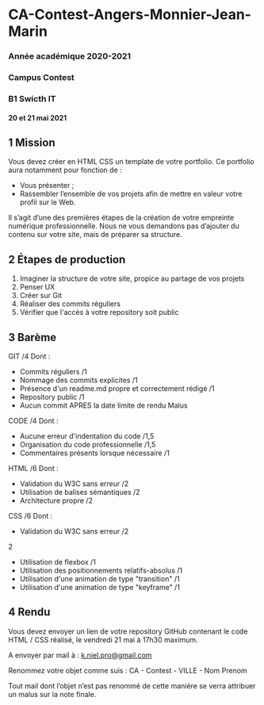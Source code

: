 # CA-Contest-Angers-Monnier-Jean-Marin

### Année académique 2020-2021
### Campus Contest
### B1 Swicth IT 

 
#### 20 et 21 mai 2021
  
## 1 Mission 

Vous devez créer en HTML CSS un template de votre portfolio. 
Ce portfolio aura notamment pour fonction de :  
- Vous présenter ; 
- Rassembler l’ensemble de vos projets afin de mettre en valeur votre profil sur le Web.  

Il s’agit d’une des premières étapes de la création de votre empreinte numérique
professionnelle. 
Nous ne vous demandons pas d’ajouter du contenu sur votre site, mais de préparer sa
structure. 
 
## 2 Étapes de production 

1) Imaginer la structure de votre site, propice au partage de vos projets
2) Penser UX
3) Créer sur Git 
4) Réaliser des commits réguliers
5) Vérifier que l'accès à votre repository soit public
 
## 3 Barème 

GIT /4
Dont : 
- Commits réguliers /1
- Nommage des commits explicites /1
- Présence d'un readme.md propre et correctement rédigé /1
- Repository public /1
- Aucun commit APRES la date limite de rendu  Malus 

CODE /4
Dont : 
- Aucune erreur d'indentation du code /1,5
- Organisation du code professionnelle /1,5
- Commentaires présents lorsque nécessaire /1

HTML /6
Dont : 
- Validation du W3C sans erreur /2
- Utilisation de balises sémantiques /2
- Architecture propre /2

CSS /6
Dont : 
- Validation du W3C sans erreur /2 

2 
- Utilisation de flexbox /1
- Utilisation des positionnements relatifs-absolus /1
- Utilisation d'une animation de type "transition" /1
- Utilisation d'une animation de type "keyframe" /1

 
## 4 Rendu 

Vous devez envoyer un lien de votre repository GitHub contenant le code HTML / CSS réalisé,
le vendredi 21 mai à 17h30 maximum. 

A envoyer par mail à : 
k.niel.pro@gmail.com 

Renommez votre objet comme suis : 
CA - Contest - VILLE - Nom Prenom

Tout mail dont l’objet n’est pas renommé de cette manière se verra attribuer un malus sur la
note finale.  


 

